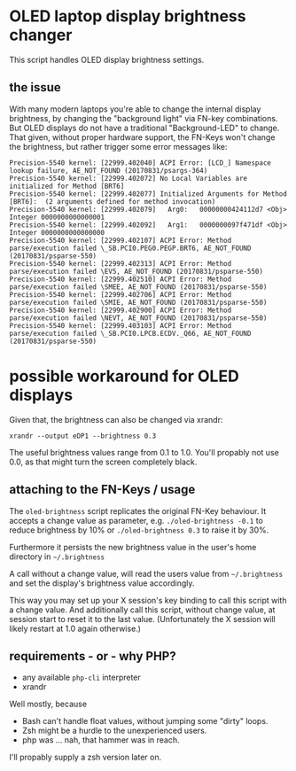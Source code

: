 # OLED laptop display brightness changer

This script handles OLED display brightness settings.

## the issue
With many modern laptops you're able to change the internal display brightness, by changing the "background light" via FN-key combinations. But OLED displays do not have a traditional "Background-LED" to change. 
That given, without proper hardware support, the FN-Keys won't change the brightness, but rather trigger some error messages like:
```
Precision-5540 kernel: [22999.402040] ACPI Error: [LCD_] Namespace lookup failure, AE_NOT_FOUND (20170831/psargs-364)
Precision-5540 kernel: [22999.402072] No Local Variables are initialized for Method [BRT6]
Precision-5540 kernel: [22999.402077] Initialized Arguments for Method [BRT6]:  (2 arguments defined for method invocation)
Precision-5540 kernel: [22999.402079]   Arg0:   00000000424112d7 <Obj>           Integer 0000000000000001
Precision-5540 kernel: [22999.402092]   Arg1:   0000000097f471df <Obj>           Integer 0000000000000000
Precision-5540 kernel: [22999.402107] ACPI Error: Method parse/execution failed \_SB.PCI0.PEG0.PEGP.BRT6, AE_NOT_FOUND (20170831/psparse-550)
Precision-5540 kernel: [22999.402313] ACPI Error: Method parse/execution failed \EV5, AE_NOT_FOUND (20170831/psparse-550)
Precision-5540 kernel: [22999.402510] ACPI Error: Method parse/execution failed \SMEE, AE_NOT_FOUND (20170831/psparse-550)
Precision-5540 kernel: [22999.402706] ACPI Error: Method parse/execution failed \SMIE, AE_NOT_FOUND (20170831/psparse-550)
Precision-5540 kernel: [22999.402900] ACPI Error: Method parse/execution failed \NEVT, AE_NOT_FOUND (20170831/psparse-550)
Precision-5540 kernel: [22999.403103] ACPI Error: Method parse/execution failed \_SB.PCI0.LPCB.ECDV._Q66, AE_NOT_FOUND (20170831/psparse-550)
```

# possible workaround for OLED displays 

Given that, the brightness can also be changed via xrandr: 
```
xrandr --output eDP1 --brightness 0.3
```
The useful brightness values range from 0.1 to 1.0. You'll propably not use 0.0, as that might turn the screen completely black.

## attaching to the FN-Keys / usage

The `oled-brightness` script replicates the original FN-Key behaviour. 
It accepts a change value as parameter, e.g. `./oled-brightness -0.1` to reduce brightness by 10% or `./oled-brightness 0.3` to raise it by 30%.
 
Furthermore it persists the new brightness value in the user's home directory in `~/.brightness`

A call without a change value, will read the users value from `~/.brightness` and set the display's brightness value accordingly. 

This way you may set up your X session's key binding to call this script with a change value. And additionally call this script, without change value, at session start to reset it to the last value. (Unfortunately the X session will likely restart at 1.0 again otherwise.)


## requirements - or - why PHP?

* any available `php-cli` interpreter
* xrandr

Well mostly, because 
* Bash can't handle float values, without jumping some "dirty" loops.
* Zsh might be a hurdle to the unexperienced users.
* php was ... nah, that hammer was in reach.

I'll propably supply a zsh version later on.
